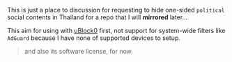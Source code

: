 This is just a place to discussion for requesting to hide one-sided `political` social contents in Thailand for a repo that I will **mirrored** later...

This aim for using with [uBlock0](@gorhill/ublock) first, not support for system-wide filters like `AdGuard` because I have none of supported devices to setup.
> and also its software license, for now.
